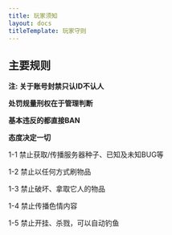 ```yaml
---
title: 玩家须知
layout: docs
titleTemplate: 玩家守则
---
```

## 主要规则

**注: 关于账号封禁只认ID不认人**

**处罚规量刑权在于管理判断**

**基本违反的都直接BAN**

**态度决定一切**

1-1 禁止获取/传播服务器种子、已知及未知BUG等

1-2 禁止以任何方式刷物品

1-3 禁止破坏、拿取它人的物品 

1-4 禁止传播色情内容

1-5 禁止开挂、杀戮，可以自动钓鱼